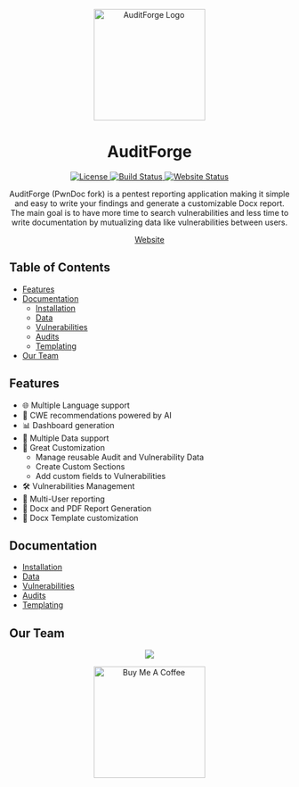 <p align="center">
  <img src="https://auditforge.feriadesoftware.cl/logo.svg" alt="AuditForge Logo" width="200"/>
</p>

<h1 align="center">AuditForge</h1>

<p align="center">
  <a href="https://img.shields.io/github/license/caverav/auditforge">
    <img src="https://img.shields.io/github/license/caverav/auditforge" alt="License">
  </a>
  <a href="https://github.com/caverav/auditforge/actions/workflows/frontend.yml">
    <img src="https://github.com/caverav/auditforge/actions/workflows/frontend.yml/badge.svg" alt="Build Status">
  </a>
  <a href="https://img.shields.io/website-up-down-green-red/https/auditforge.feriadesoftware.cl.svg">
    <img src="https://img.shields.io/website-up-down-green-red/https/auditforge.feriadesoftware.cl.svg" alt="Website Status">
  </a>
</p>

<p align="center">
  AuditForge (PwnDoc fork) is a pentest reporting application making it simple and easy to write your findings and generate a customizable Docx report.  
  The main goal is to have more time to search vulnerabilities and less time to write documentation by mutualizing data like vulnerabilities between users.
</p>

<p align="center">
  <a href="https://auditforge.feriadesoftware.cl">Website</a>
</p>

## Table of Contents
- [Features](#features)
- [Documentation](#documentation)
  - [Installation](installation.md)
  - [Data](data.md)
  - [Vulnerabilities](vulnerabilities.md)
  - [Audits](audits.md)
  - [Templating](docxtemplate.md)
- [Our Team](#our-team)

## Features

- 🌐 Multiple Language support
- 🤖 CWE recommendations powered by AI
- 📊 Dashboard generation
- 📁 Multiple Data support
- 🎨 Great Customization
  - Manage reusable Audit and Vulnerability Data
  - Create Custom Sections
  - Add custom fields to Vulnerabilities
- 🛠️ Vulnerabilities Management
- 👥 Multi-User reporting
- 📄 Docx and PDF Report Generation
- 📝 Docx Template customization

## Documentation

- [Installation](installation.md)
- [Data](data.md)
- [Vulnerabilities](vulnerabilities.md)
- [Audits](audits.md)
- [Templating](docxtemplate.md)

## Our Team

<p align="center">
  <a href="https://github.com/caverav/auditforge/graphs/contributors">
    <img src="https://contrib.rocks/image?repo=caverav/auditforge" />
  </a>
</p>

<p align="center">
  <a href="https://www.buymeacoffee.com/yourusername" target="_blank">
    <img src="https://cdn.buymeacoffee.com/buttons/v2/default-yellow.png" alt="Buy Me A Coffee" width="200"/>
  </a>
</p>
